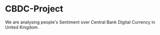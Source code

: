 # CBDC-Project
We are analysing people's Sentiment over Central Bank Digital Currency in United Kingdom.
